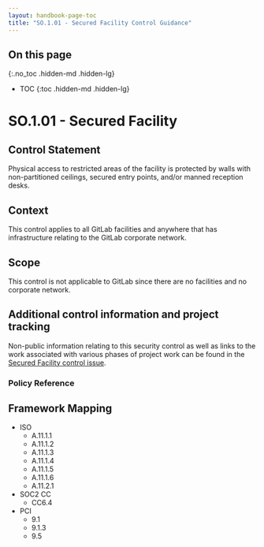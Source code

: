 ```yaml
---
layout: handbook-page-toc
title: "SO.1.01 - Secured Facility Control Guidance"
---
```


## On this page
{:.no_toc .hidden-md .hidden-lg}

- TOC
{:toc .hidden-md .hidden-lg}

# SO.1.01 - Secured Facility

## Control Statement

Physical access to restricted areas of the facility is protected by walls with non-partitioned ceilings, secured entry points, and/or manned reception desks.

## Context

This control applies to all GitLab facilities and anywhere that has infrastructure relating to the GitLab corporate network.

## Scope

This control is not applicable to GitLab since there are no facilities and no corporate network.

## Additional control information and project tracking

Non-public information relating to this security control as well as links to the work associated with various phases of project work can be found in the [Secured Facility control issue](https://gitlab.com/gitlab-com/gl-security/compliance/compliance/issues/890).

### Policy Reference

## Framework Mapping

* ISO
  * A.11.1.1
  * A.11.1.2
  * A.11.1.3
  * A.11.1.4
  * A.11.1.5
  * A.11.1.6
  * A.11.2.1
* SOC2 CC
  * CC6.4
* PCI
  * 9.1
  * 9.1.3
  * 9.5
